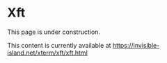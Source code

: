 # Xft

This page is under construction.

This content is currently available at
https://invisible-island.net/xterm/xft/xft.html
